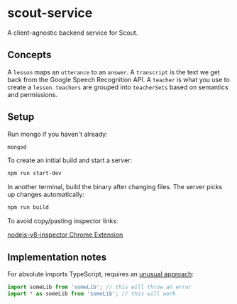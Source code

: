 # scout-service

A client-agnostic backend service for Scout.

## Concepts

A `lesson` maps an `utterance` to an `answer`.
A `transcript` is the text we get back from the Google Speech Recognition API.
A `teacher` is what you use to create a `lesson`.
`teachers` are grouped into `teacherSets` based on semantics and permissions.

## Setup

Run mongo if you haven't already:
```sh
mongod
```

To create an initial build and start a server:
```sh
npm run start-dev
```

In another terminal, build the binary after changing files. The server picks
up changes automatically:
```sh
npm run build
```

To avoid copy/pasting inspector links:

[nodejs-v8-inspector Chrome Extension](https://chrome.google.com/webstore/detail/nodejs-v8-inspector/lfnddfpljnhbneopljflpombpnkfhggl?hl=en)

## Implementation notes

For absolute imports TypeScript, requires an [unusual approach](http://www.jbrantly.com/es6-modules-with-typescript-and-webpack/):

```js
import someLib from 'someLib'; // this will throw an error
import * as someLib from 'someLib'; // this will work
```
